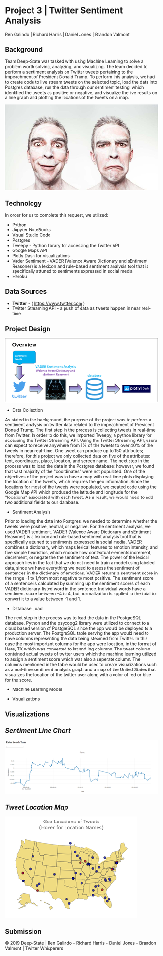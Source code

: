 # Project 3 | Twitter Sentiment Analysis

Ren Galindo | Richard Harris | Daniel Jones | Brandon Valmont

## Background

Team Deep-State was tasked with using Machine Learning to solve a problem worth solving, analyzing, and visualizing.  The team decided to perform a sentiment analysis on Twitter tweets pertaining to the Impeachment of President Donald Trump.  To perform this analysis, we had to create code to live stream tweets on the selected topic, load the data into Postgres database, run the data through our sentiment testing, which identified the tweets as positive or negative, and visualize the live results on a line graph and plotting the locations of the tweets on a map.

![alt text](https://github.com/bvalmont/Twitter-Sentiment-Project/blob/master/Images/man-person-people-emotions-1.jpg)

## Technology

In order for us to complete this request, we utilized:
   - Python
   - Jupyter NoteBooks
   - Visual Studio Code
   - Postgres
   - Tweepy - Python library for accessing the Twitter API
   - Google Maps API
   - Plotly Dash for visualizations
   - Vader Sentiment - VADER (Valence Aware Dictionary and sEntiment Reasoner) is a lexicon and rule-based sentiment analysis tool that is specifically attuned to sentiments expressed in social media
   - Heroku

## Data Sources 
  - **Twitter** - ( https://www.twitter.com ) 
  - Twitter Streaming API - a push of data as tweets happen in near real-time
  
## Project Design
![alt text](https://github.com/bvalmont/Twitter-Sentiment-Project/blob/master/Images/Overview-pg.png)
- Data Collection

As stated in the background, the purpose of the project was to perform a sentiment analysis on twitter data related to the impeachment of President Donald Trump.  The first step in the process is collecting tweets in real-time from Twitter.  In order to do this, we imported Tweepy, a python library for accessing the Twitter Streaming API.  Using the Twitter Streaming API, users can expect to receive anywhere from 1% of the tweets to over 40% of the tweets in near real-time.  One tweet can produce up to 150 attributes; therefore, for this project we only collected data on five of the attributes: text, coordinates, place, location, and screen name.
The next step in the process was to load the data in the Postgres database; however, we found that vast majority of the "coordinates" were not populated.  One of the objectives of the project was to have a map with real-time plots displaying the location of the tweets, which requires the geo information.  Since the locations for most of the tweets were populated, we created code using the Google Map API which produced the latitude and longitude for the "locations" associated with each tweet.  As a result, we would need to add two additional fields to our database.  

- Sentiment Analysis

Prior to loading the data into Postgres, we needed to determine whether the tweets were positive, neutral, or negative. For the sentiment analysis, we used VADER sentiment.  VADER (Valence Aware Dictionary and sEntiment Reasoner) is a lexicon and rule-based sentiment analysis tool that is specifically attuned to sentiments expressed in social media.  VADER combines a dictionary, which maps lexical features to emotion intensity, and five simple heuristics, which encode how contextual elements increment, decrement, or negate the the sentiment of text.  The power of the lexical approach lies in the fact that we do not need to train a model using labeled data, since we have everything we need to assess the sentiment of sentences in the dictionary of emotions. VADER returns a sentiment score in the range -1 to 1,from most negative to most positive.  The sentiment score of a sentence is calculated by summing up the sentiment scores of each VADER dictionary-listed word in the sentence.  Individual words have a sentiment score between -4 to 4, but normalization is applied to the total to convert it to a value between -1 and 1.

- Database Load

The next step in the process was to load the data in the PostgreSQL database.  Python and the psycopg2 library were utilized to connect to a cloud based version of PostgreSQL since the app would be deployed to a production server.  The PostgreSQL table serving the app would need to have columns representing the data being steamed from Twitter.  In this case the most important columns for the app were location, in the format of Here, TX which was converted to lat and lng columns.  The tweet column contained actual tweets of twitter users which the machine learning utilized to assign a sentiment score which was also a seperate column.  The columns mentioned in the table would be used to create visualizations such as a real-time sentiment analysis graph and a map of the United States that visualizes the location of the twitter user along with a color of red or blue for the score.

- Machine Learning Model
   
- Visualizations

## Visualizations

## *Sentiment Line Chart*
![alt text](https://github.com/bvalmont/Twitter-Sentiment-Project/blob/master/Images/sentiment_stream.PNG)

## *Tweet Location Map*
![alt text](https://github.com/bvalmont/Twitter-Sentiment-Project/blob/master/Images/geo_tweets.PNG)
 
## Submission







© 2019 Deep-State | Ren Galindo - Richard Harris - Daniel Jones - Brandon Valmont | Twitter Whisperers
